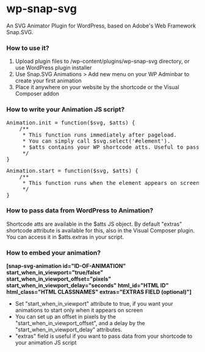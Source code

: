 # wp-snap-svg

An SVG Animator Plugin for WordPress, based on Adobe's Web Framework Snap.SVG.

<h3>How to use it?</h3>
<ol>
	<li>Upload plugin files to /wp-content/plugins/wp-snap-svg directory, or use WordPress plugin installer</li>
	<li>Use Snap.SVG Animations > Add new menu on your WP Adminbar to create your first animation</li>
	<li>Place it anywhere on your website by the shortcode or the Visual Composer addon</li>
</ol>

<h3>How to write your Animation JS script?</h3>
<pre>
Animation.init = function($svg, $atts) {
	/** 
	 * This function runs immediately after pageload.
	 * You can simply call $svg.select('#element').
	 * $atts contains your WP shortcode atts. Useful to pass data from WP shortcode to your animation ($atts.extras).
	 */
}
</pre>
<pre>
Animation.start = function($svg, $atts) {
	/** 
	 * This function runs when the element appears on screen. If start_when_in_viewport is false, it starts right after Animation.init().
	 */
}
</pre>
<h3>How to pass data from WordPress to Animation?</h3>
Shortcode atts are available in the $atts JS object. By default "extras" shortcode attribute is available for this, also in the Visual Composer plugin. You can access it in $atts.extras in your script.

<h3>How to embed your animation?</h3>
<strong>[snap-svg-animation id="ID-OF-ANIMATION" start_when_in_viewport="true/false" start_when_in_viewport_offset="pixels" start_when_in_viewport_delay="seconds" html_id="HTML ID" html_class="HTML CLASSNAMES" extras="EXTRAS FIELD (optional)"]</strong><br />

<ul>
	<li>Set "start_when_in_viewport" attribute to true, if you want your animations to start only when it appears on screen</li>
	<li>You can set up an offset in pixels by the "start_when_in_viewport_offset", and a delay by the "start_when_in_viewport_delay" attributes.</li>
	<li>"extras" field is useful if you want to pass data from your shortcode to your animation JS script</li>
</ul>


